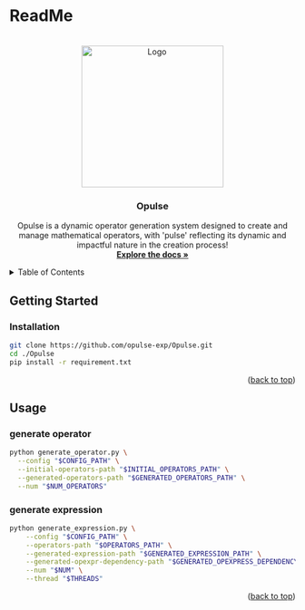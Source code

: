 # ReadMe

<a id="readme-top"></a> 

<!-- PROJECT LOGO -->
<br />
<div align="center">
  <a href="https://github.com/opulse-exp/Opulse.git">
    <img src="docs\assets\images\logo.png" alt="Logo" width="250" height="250">
  </a>

  <h3 align="center">Opulse</h3>

  <p align="center">
    Opulse is a dynamic operator generation system designed to create and manage mathematical operators, with 'pulse' reflecting its dynamic and impactful nature in the creation process!
    <br />
    <a href="https://github.com/opulse-exp/Opulse.git"><strong>Explore the docs »</strong></a>
  </p>
</div>



<!-- TABLE OF CONTENTS -->
<details>
  <summary>Table of Contents</summary>
  <ol>
    <!-- <li>
      <a href="#about-the-project">About The Project</a>
      <ul>
        <li><a href="#module structure">Module Structure</a></li>
      </ul>
    </li> -->
    <li>
      <a href="#getting-started">Getting Started</a>
      <ul>
        <!-- <li><a href="#prerequisites">Prerequisites</a></li> -->
        <li><a href="#installation">Installation</a></li>
      </ul>
    </li>
    <li><a href="#usage">Usage</a></li>
    <!-- <li><a href="#roadmap">Roadmap</a></li>
    <li><a href="#contributing">Contributing</a></li>
    <li><a href="#license">License</a></li>
    <li><a href="#contact">Contact</a></li>
    <li><a href="#acknowledgments">Acknowledgments</a></li> -->
  </ol>
</details>



<!-- ABOUT THE PROJECT -->
<!-- ## About The Project

### Module Structure

```
opulse/
├── config
│   ├── __init__.py
│   ├── default.yaml
│   ├── log_config.py
│   └── param_config.py
├── data
│   ├── expression
│   ├── operator
│   └── dependency  
├── logs
├── expression
│   ├── __init__.py
│   ├── base_converter.py
│   ├── expression_base_converter.py
│   ├── expression_evaluator.py
│   ├── expression_expander.py
│   ├── expression_generator.py
│   ├── expression_info.py
│   ├── expression_node.py
├── operatorplus
│   ├── __init__.py
│   ├── condition_generator.py
│   ├── operator_definition_parser.py
│   ├── operator_dependency_graph.py
│   ├── operator_generator.py
│   ├── operator_info.py
│   ├── operator_manager.py
│   ├── operator_priority_manager.py
│   ├── operator_transformer_z3.py
│   ├── operator_transformer.py
│   ├── set_initial_operators.py
├── generate_operator_dependency_graph.py
├── generate_operator.py
├── generate_base_operator.py
├── assign_operator_priority.py
├── generate_operator_dependency_graph.py
├── delete_operators.py
├── generate_expression.py
├── assign_operator_priority.py
└── delete_operators.py
```
The overall project is divided into two parts: symbol generation (under the operatorplus directory) and expression generation (under the expression directory).

<p align="right">(<a href="#readme-top">back to top</a>)</p> -->



<!-- GETTING STARTED -->
## Getting Started


### Installation

```bash
git clone https://github.com/opulse-exp/Opulse.git
cd ./Opulse
pip install -r requirement.txt
```

<p align="right">(<a href="#readme-top">back to top</a>)</p>



<!-- USAGE EXAMPLES -->
## Usage

### generate operator
```bash
python generate_operator.py \
  --config "$CONFIG_PATH" \
  --initial-operators-path "$INITIAL_OPERATORS_PATH" \
  --generated-operators-path "$GENERATED_OPERATORS_PATH" \
  --num "$NUM_OPERATORS"
```

### generate expression

```bash
python generate_expression.py \
    --config "$CONFIG_PATH" \
    --operators-path "$OPERATORS_PATH" \
    --generated-expression-path "$GENERATED_EXPRESSION_PATH" \
    --generated-opexpr-dependency-path "$GENERATED_OPEXPRESS_DEPENDENCY_PATH" \
    --num "$NUM" \
    --thread "$THREADS"
```

<p align="right">(<a href="#readme-top">back to top</a>)</p>






